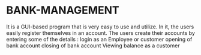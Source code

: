 # BANK-MANAGEMENT
It is a GUI-based program that is very easy to use and utilize. In it, the users easily register themselves in an account.  The users create their accounts by entering some of the details :    login as an Employee or customer  opening of bank account  closing of bank account  Viewing balance as a customer
